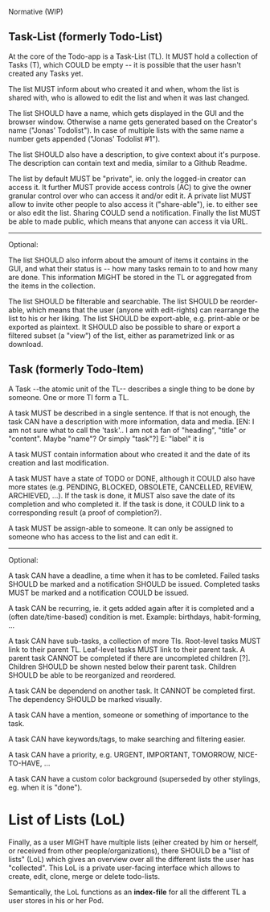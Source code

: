 Normative (WIP)

## Task-List (formerly Todo-List)

At the core of the Todo-app is a Task-List (TL). It MUST hold a collection of Tasks (T), which COULD be empty -- it is possible that the user hasn't created any Tasks yet.

The list MUST inform about who created it and when, whom the list is shared with, who is allowed to edit the list and when it was last changed.

The list SHOULD have a name, which gets displayed in the GUI and the browser window. Otherwise a name gets generated based on the Creator's name ("Jonas' Todolist"). In case of multiple lists with the same name a number gets appended ("Jonas' Todolist #1").

The list SHOULD also have a description, to give context about it's purpose. The description can contain text and media, similar to a Github Readme.

The list by default MUST be "private", ie. only the logged-in creator can access it. It further MUST provide access controls (AC) to give the owner granular control over who can access it and/or edit it. A private list MUST allow to invite other people to also access it ("share-able"), ie. to either see or also edit the list. Sharing COULD send a notification. Finally the list MUST be able to made public, which means that anyone can access it via URL.

---

Optional:

The list SHOULD also inform about the amount of items it contains in the GUI, and what their status is -- how many tasks remain to to and how many are done. This information MIGHT be stored in the TL or aggregated from the items in the collection.

The list SHOULD be filterable and searchable. The list SHOULD be reorder-able, which means that the user (anyone with edit-rights) can rearrange the list to his or her liking. The list SHOULD be export-able, e.g. print-able or be exported as plaintext. It SHOULD also be possible to share or export a filtered subset (a "view") of the list, either as parametrized link or as download.

## Task (formerly Todo-Item)

A Task --the atomic unit of the TL-- describes a single thing to be done by someone. One or more TI form a TL.

A task MUST be described in a single sentence. If that is not enough, the task CAN have a description with more information, data and media. [EN: I am not sure what to call the 'task'.. I am not a fan of "heading", "title" or "content". Maybe "name"? Or simply "task"?] E: "label" it is

A task MUST contain information about who created it and the date of its creation and last modification.

A task MUST have a state of TODO or DONE, although it COULD also have more states (e.g. PENDING, BLOCKED, OBSOLETE, CANCELLED, REVIEW, ARCHIEVED, ...). If the task is done, it MUST also save the date of its completion and who completed it. If the task is done, it COULD link to a corresponding result (a proof of completion?).

A task MUST be assign-able to someone. It can only be assigned to someone who has access to the list and can edit it.

----

Optional:

A task CAN have a deadline, a time when it has to be comleted. Failed tasks SHOULD be marked and a notification SHOULD be issued. Completed tasks MUST be marked and a notification COULD be issued.

A task CAN be recurring, ie. it gets added again after it is completed and a (often date/time-based) condition is met. Example: birthdays, habit-forming, ...

A task CAN have sub-tasks, a collection of more TIs. Root-level tasks MUST link to their parent TL. Leaf-level tasks MUST link to their parent task. A parent task CANNOT be completed if there are uncompleted children [?]. Children SHOULD be shown nested below their parent task. Children SHOULD be able to be reorganized and reordered.

A task CAN be dependend on another task. It CANNOT be completed first. The dependency SHOULD be marked visually.

A task CAN have a mention, someone or something of importance to the task.

A task CAN have keywords/tags, to make searching and filtering easier.

A task CAN have a priority, e.g. URGENT, IMPORTANT, TOMORROW, NICE-TO-HAVE, ...

A task CAN have a custom color background (superseded by other stylings, eg. when it is "done").

# List of Lists (LoL)

Finally, as a user MIGHT have multiple lists (eiher created by him or herself, or received from other people/organizations), there SHOULD be a "list of lists" (LoL) which gives an overview over all the different lists the user has "collected". This LoL is a private user-facing interface which allows to create, edit, clone, merge or delete todo-lists.

Semantically, the LoL functions as an **index-file** for all the different TL a user stores in his or her Pod.
